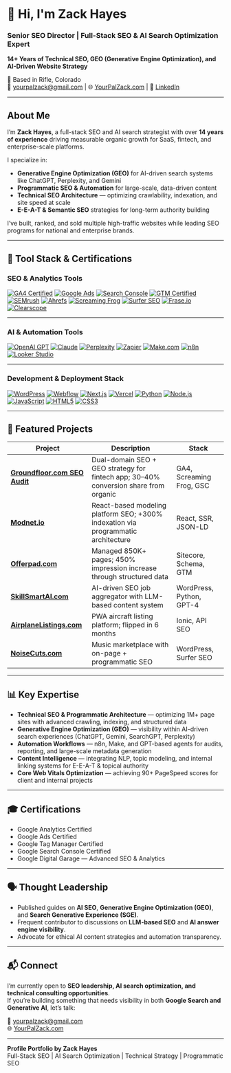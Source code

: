 # 👋 Hi, I'm Zack Hayes  
### Senior SEO Director | Full-Stack SEO & AI Search Optimization Expert  
**14+ Years of Technical SEO, GEO (Generative Engine Optimization), and AI-Driven Website Strategy**

📍 Based in Rifle, Colorado  
📧 [yourpalzack@gmail.com](mailto:yourpalzack@gmail.com) | 🌐 [YourPalZack.com](https://yourpalzack.com) | 💼 [LinkedIn](https://linkedin.com/in/iamzackhayes)

---

## About Me  

I’m **Zack Hayes**, a full-stack SEO and AI search strategist with over **14 years of experience** driving measurable organic growth for SaaS, fintech, and enterprise-scale platforms.  

I specialize in:  
- **Generative Engine Optimization (GEO)** for AI-driven search systems like ChatGPT, Perplexity, and Gemini  
- **Programmatic SEO & Automation** for large-scale, data-driven content  
- **Technical SEO Architecture** — optimizing crawlability, indexation, and site speed at scale  
- **E-E-A-T & Semantic SEO** strategies for long-term authority building  

I’ve built, ranked, and sold multiple high-traffic websites while leading SEO programs for national and enterprise brands.  

---

## 🔧 Tool Stack & Certifications  

### SEO & Analytics Tools  
[![GA4 Certified](https://img.shields.io/badge/Google%20Analytics%204-Certified-E37400?logo=google-analytics&logoColor=white)](https://marketingplatform.google.com/about/analytics/)
[![Google Ads](https://img.shields.io/badge/Google%20Ads-Certified-0A66C2?logo=googleads&logoColor=white)](https://ads.google.com)
[![Search Console](https://img.shields.io/badge/Google%20Search%20Console-Expert-34A853?logo=google&logoColor=white)](https://search.google.com/search-console)
[![GTM Certified](https://img.shields.io/badge/Google%20Tag%20Manager-Certified-458CF5?logo=google-tag-manager&logoColor=white)](https://tagmanager.google.com/)
[![SEMrush](https://img.shields.io/badge/SEMrush-Pro-FF642D?logo=semrush&logoColor=white)](https://semrush.com)
[![Ahrefs](https://img.shields.io/badge/Ahrefs-Advanced-0E61A1?logo=ahrefs&logoColor=white)](https://ahrefs.com)
[![Screaming Frog](https://img.shields.io/badge/Screaming%20Frog-Technical%20SEO-1DBF73?logo=frog&logoColor=white)](https://www.screamingfrog.co.uk/seo-spider/)
[![Surfer SEO](https://img.shields.io/badge/Surfer%20SEO-Optimization-FC466B?logo=surfer&logoColor=white)](https://surferseo.com)
[![Frase.io](https://img.shields.io/badge/Frase.io-Content%20AI-009688)](https://www.frase.io)
[![Clearscope](https://img.shields.io/badge/Clearscope-Content%20Optimization-0091FF)](https://clearscope.io)

---

### AI & Automation Tools  
[![OpenAI GPT](https://img.shields.io/badge/OpenAI-GPT-412991?logo=openai&logoColor=white)](https://openai.com)
[![Claude](https://img.shields.io/badge/Anthropic-Claude-FFD43B?logoColor=black)](https://www.anthropic.com)
[![Perplexity](https://img.shields.io/badge/Perplexity-AI%20Search-0052CC?logoColor=white)](https://perplexity.ai)
[![Zapier](https://img.shields.io/badge/Zapier-Automation-FF4A00?logo=zapier&logoColor=white)](https://zapier.com)
[![Make.com](https://img.shields.io/badge/Make.com-Automation-7209B7?logo=make&logoColor=white)](https://www.make.com)
[![n8n](https://img.shields.io/badge/n8n-Workflow%20Automation-F16B43?logo=n8n&logoColor=white)](https://n8n.io)
[![Looker Studio](https://img.shields.io/badge/Google%20Looker%20Studio-Dashboards-4285F4?logo=google&logoColor=white)](https://lookerstudio.google.com)

---

### Development & Deployment Stack  
[![WordPress](https://img.shields.io/badge/WordPress-Developer-21759B?logo=wordpress&logoColor=white)](https://wordpress.org)
[![Webflow](https://img.shields.io/badge/Webflow-Designer-4353FF?logo=webflow&logoColor=white)](https://webflow.com)
[![Next.js](https://img.shields.io/badge/Next.js-Full%20Stack-000000?logo=nextdotjs&logoColor=white)](https://nextjs.org)
[![Vercel](https://img.shields.io/badge/Vercel-Deployment-000000?logo=vercel&logoColor=white)](https://vercel.com)
[![Python](https://img.shields.io/badge/Python-Automation-3776AB?logo=python&logoColor=white)](https://python.org)
[![Node.js](https://img.shields.io/badge/Node.js-Backend-339933?logo=node.js&logoColor=white)](https://nodejs.org)
[![JavaScript](https://img.shields.io/badge/JavaScript-Front%20End-F7DF1E?logo=javascript&logoColor=black)](https://developer.mozilla.org/en-US/docs/Web/JavaScript)
[![HTML5](https://img.shields.io/badge/HTML5-Markup-E34F26?logo=html5&logoColor=white)](https://developer.mozilla.org/en-US/docs/Web/HTML)
[![CSS3](https://img.shields.io/badge/CSS3-Styling-1572B6?logo=css3&logoColor=white)](https://developer.mozilla.org/en-US/docs/Web/CSS)

---

## 🧭 Featured Projects  

| Project | Description | Stack |
|----------|--------------|--------|
| [**Groundfloor.com SEO Audit**](https://groundfloor.com) | Dual-domain SEO + GEO strategy for fintech app; 30–40% conversion share from organic | GA4, Screaming Frog, GSC |
| [**Modnet.io**](https://modnet.io) | React-based modeling platform SEO; +300% indexation via programmatic architecture | React, SSR, JSON-LD |
| [**Offerpad.com**](https://offerpad.com) | Managed 850K+ pages; 450% impression increase through structured data | Sitecore, Schema, GTM |
| [**SkillSmartAI.com**](https://skillsmartai.com) | AI-driven SEO job aggregator with LLM-based content system | WordPress, Python, GPT-4 |
| [**AirplaneListings.com**](https://airplanelistings.com) | PWA aircraft listing platform; flipped in 6 months | Ionic, API SEO |
| [**NoiseCuts.com**](https://noisecuts.com) | Music marketplace with on-page + programmatic SEO | WordPress, Surfer SEO |

---

## 📊 Key Expertise  

- **Technical SEO & Programmatic Architecture** — optimizing 1M+ page sites with advanced crawling, indexing, and structured data  
- **Generative Engine Optimization (GEO)** — visibility within AI-driven search experiences (ChatGPT, Gemini, SearchGPT, Perplexity)  
- **Automation Workflows** — n8n, Make, and GPT-based agents for audits, reporting, and large-scale metadata generation  
- **Content Intelligence** — integrating NLP, topic modeling, and internal linking systems for E-E-A-T & topical authority  
- **Core Web Vitals Optimization** — achieving 90+ PageSpeed scores for client and internal projects  

---

## 🎓 Certifications  

- Google Analytics Certified  
- Google Ads Certified  
- Google Tag Manager Certified  
- Google Search Console Certified  
- Google Digital Garage — Advanced SEO & Analytics  

---

## 🗣️ Thought Leadership  

- Published guides on **AI SEO**, **Generative Engine Optimization (GEO)**, and **Search Generative Experience (SGE)**.  
- Frequent contributor to discussions on **LLM-based SEO** and **AI answer engine visibility**.  
- Advocate for ethical AI content strategies and automation transparency.  

---

## 📬 Connect  

I’m currently open to **SEO leadership, AI search optimization, and technical consulting opportunities**.  
If you’re building something that needs visibility in both **Google Search and Generative AI**, let’s talk:  

📧 [yourpalzack@gmail.com](mailto:yourpalzack@gmail.com)  
🌐 [YourPalZack.com](https://yourpalzack.com)

---

**Profile Portfolio by Zack Hayes**  
Full-Stack SEO | AI Search Optimization | Technical Strategy | Programmatic SEO  
